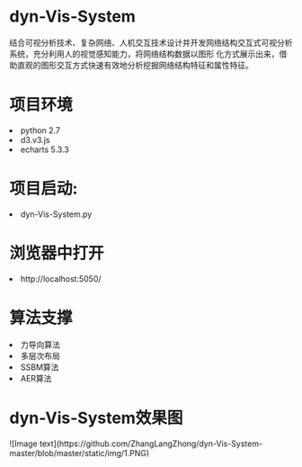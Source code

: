 # dyn-Vis-System

结合可视分析技术、复杂网络、人机交互技术设计并开发网络结构交互式可视分析系统，充分利用人的视觉感知能力，将网络结构数据以图形
化方式展示出来，借助直观的图形交互方式快速有效地分析挖掘网络结构特征和属性特征。

<h1>项目环境</h1>

<li>python 2.7</li>
<li>d3.v3.js</li>
<li>echarts 5.3.3</li>


<h1>项目启动:</h1>
<li>dyn-Vis-System.py</li>

<h1>浏览器中打开</h1>
<li>http://localhost:5050/</li>

<h1>算法支撑</h1>
<li>力导向算法</li>
<li>多层次布局</li>
<li>SSBM算法</li>
<li>AER算法</li>


<h1>dyn-Vis-System效果图</h1>
![Image text](https://github.com/ZhangLangZhong/dyn-Vis-System-master/blob/master/static/img/1.PNG)





